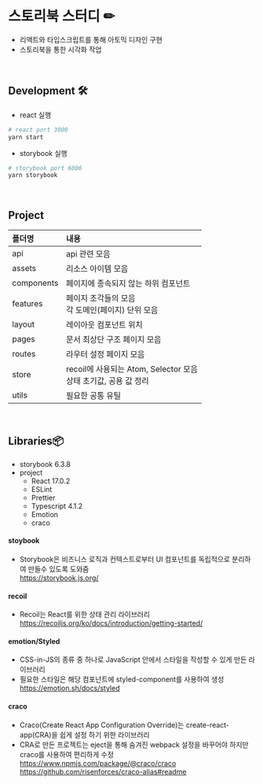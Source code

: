 <br/>
<br/>

# 스토리북 스터디 ✏

- 리액트와 타입스크립트를 통해 아토믹 디자인 구현
- 스토리북을 통한 시각화 작업

<br/>

## Development 🛠

- react 실행
```bash
# react port 3000
yarn start
```

- storybook 실행 
``` bash
# storybook port 6006
yarn storybook
```

<br/>

## Project 

|폴더명|내용|
|:-|:-|
|api|api 관련 모음|
|assets|리소스 아이템 모음|
|components|페이지에 종속되지 않는 하위 컴포넌트|
|features|페이지 조각들의 모음<br/> 각 도메인(페이지) 단위 모음|
|layout|레이아웃 컴포넌트 위치|
|pages|문서 최상단 구조 페이지 모음|
|routes|라우터 설정 페이지 모음|
|store|recoil에 사용되는 Atom, Selector 모음 <br/>상태 초기값, 공용 값 정리|
|utils|필요한 공통 유틸|


<br/>

## Libraries📦

- storybook 6.3.8
- project
  - React 17.0.2
  - ESLint
  - Prettier 
  - Typescript 4.1.2
  - Emotion
  - craco
  
#### stoybook
- Storybook은 비즈니스 로직과 컨텍스트로부터 UI 컴포넌트를 독립적으로 분리하여 만들수 있도록 도와줌 <br/>
https://storybook.js.org/

#### recoil
- Recoil는 React를 위한 상태 관리 라이브러리 <br/>
https://recoiljs.org/ko/docs/introduction/getting-started/

#### emotion/Styled
- CSS-in-JS의 종류 중 하나로 JavaScript 안에서 스타일을 작성할 수 있게 만든 라이브러리 <br/>
- 필요한 스타일은 해당 컴포넌트에 styled-component를 사용하여 생성<br/>
https://emotion.sh/docs/styled

#### craco
- Craco(Create React App Configuration Override)는 create-react-app(CRA)을 쉽게 설정 하기 위한 라이브러리 <br/>
- CRA로 만든 프로젝트는 eject을 통해 숨겨진 webpack 설정을 바꾸어야 하지만 craco를 사용하여 편리하게 수정 <br/>
https://www.npmjs.com/package/@craco/craco
https://github.com/risenforces/craco-alias#readme

<br/>
<br/>
<br/>
<br/>
<br/>
